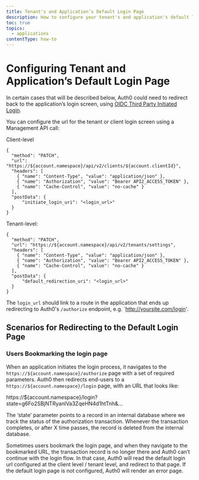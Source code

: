 ```yaml
---
title: Tenant's and Application’s Default Login Page
description: How to configure your tenant's and application's default login page.
toc: true
topics:
  - applications
contentType: how-to
---
```


# Configuring Tenant and Application’s Default Login Page

In certain cases that will be described below, Auth0 could need to redirect back to the application’s login screen, using [OIDC Third Party Initiated Login](https://openid.net/specs/openid-connect-core-1_0.html#ThirdPartyInitiatedLogin).

You can configure the url for the tenant or client login screen using a Management API call:

Client-level

```har
{
  "method": "PATCH",
  "url": "https://${account.namespace}/api/v2/clients/${account.clientId}",
  "headers": [
    { "name": "Content-Type", "value": "application/json" },
    { "name": "Authorization", "value": "Bearer API2_ACCESS_TOKEN" },
    { "name": "Cache-Control", "value": "no-cache" }
  ],
  "postData": {
      "initiate_login_uri": "<login_url>"
  }
}
```

Tenant-level:

```har
{
  "method": "PATCH",
  "url": "https://${account.namespace}/api/v2/tenants/settings",
  "headers": [
    { "name": "Content-Type", "value": "application/json" },
    { "name": "Authorization", "value": "Bearer API2_ACCESS_TOKEN" },
    { "name": "Cache-Control", "value": "no-cache" }
  ],
  "postData": {
      "default_redirection_uri": "<login_url>"
  }
}
```

The `login_url` should link to a route in the application that ends up redirecting to Auth0's `/authorize` endpoint, e.g. `http://yoursite.com/login'.


## Scenarios for Redirecting to the Default Login Page

### Users Bookmarking the login page

When an application initiates the login process, it navigates to the `https://${account.namespace}/authorize` page with a set of required parameters. Auth0 then redirects end-users to a `https://${account.namespace}/login` page, with an URL that looks like:

https://${account.namespace}/login?state=g6Fo2SBjNTRyanlVa3ZqeHN4d1htTnh&...

The ‘state’ parameter points to a record in an internal database where we track the status of the authorization transaction. Whenever the transaction completes, or after X time passes, the record is deleted from the internal database.

Sometimes users bookmark the login page, and when they navigate to the bookmarked URL, the transaction record is no longer there and Auth0 can’t continue with the login flow. In that case, Auth0 will read the default login url configured at the client level / tenant level, and redirect to that page. If the default login page is not configured, Auth0 will render an error page.